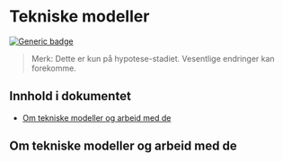 # Tekniske modeller

[![Generic badge](https://img.shields.io/badge/Status-Kladd-red.svg)](https://shields.io/)

> Merk: Dette er kun på hypotese-stadiet. Vesentlige endringer kan forekomme.

## Innhold i dokumentet

<!-- MarkdownTOC -->

- [Om tekniske modeller og arbeid med de](#om-tekniske-modeller-og-arbeid-med-de)

<!-- /MarkdownTOC -->

## Om tekniske modeller og arbeid med de

